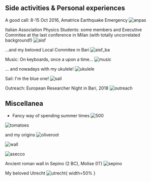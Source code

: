 ## Side activities & Personal experiences
  A good call: 8-15 Oct 2016, Amatrice Earthquake Emergency 
    ![anpas](https://raw.githubusercontent.com/spicella/SergioPicella/master/imgs/anpas.jpg)

  Italian Association Physics Students: some members and Executive Commitee at the last conference in Milan (with totally uncorrelated background!) 
    ![aisf](https://raw.githubusercontent.com/spicella/SergioPicella/master/imgs/aisf.jpg)

  ...and my beloved Local Commitee in Bari 
    ![aisf_ba](https://raw.githubusercontent.com/spicella/SergioPicella/master/imgs/aisf_ba.jpg)

   Music: On keyboards, once a upon a time... 
    ![music](https://raw.githubusercontent.com/spicella/SergioPicella/master/imgs/music.jpg)
    
... and nowadays with my ukulele!
    ![ukulele](https://raw.githubusercontent.com/spicella/SergioPicella/master/imgs/ukulele.jpg)
    
   Sail: I'm the blue one! 
    ![sail](https://raw.githubusercontent.com/spicella/SergioPicella/master/imgs/sail.jpg)

   Outreach: European Researcher Night in Bari, 2018 
    ![outreach](https://raw.githubusercontent.com/spicella/SergioPicella/master/imgs/outreach.jpg)

  

## Miscellanea
  - Fancy way of spending summer times 
  ![500](https://raw.githubusercontent.com/spicella/SergioPicella/master/imgs/500.jpg)
  
  ![tomatoes](https://raw.githubusercontent.com/spicella/SergioPicella/master/imgs/tomatoes.jpg)
  
  and my origins
  ![oliveroot](https://raw.githubusercontent.com/spicella/SergioPicella/master/imgs/oliveroot.jpg)
  
  ![wall](https://raw.githubusercontent.com/spicella/SergioPicella/master/imgs/wall.jpg)
  
  ![asecco](https://raw.githubusercontent.com/spicella/SergioPicella/master/imgs/asecco.jpg)

  Ancient roman wall in Sepino (2 BC), Molise (IT)
  ![sepino](https://raw.githubusercontent.com/spicella/SergioPicella/master/imgs/sepino.jpg)
  
  My beloved Utrecht 
  ![utrecht](https://raw.githubusercontent.com/spicella/SergioPicella/master/imgs/utrecht.jpeg){ width=50% }
 
